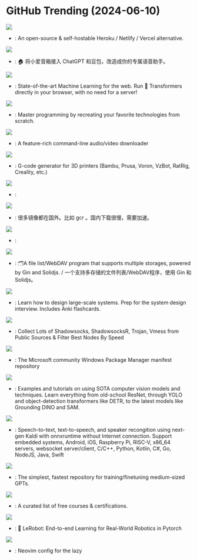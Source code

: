# GitHub Trending (2024-06-10)

![](https://img.shields.io/badge/PHP-New%202-green?style=flat-square&logo=appveyor)
- [](https://github.comundefined): An open-source & self-hostable Heroku / Netlify / Vercel alternative.

![](https://img.shields.io/badge/TypeScript-New%20268-green?style=flat-square&logo=appveyor)
- [](https://github.comundefined): 🏠 将小爱音箱接入 ChatGPT 和豆包，改造成你的专属语音助手。

![](https://img.shields.io/badge/JavaScript-New%20177-green?style=flat-square&logo=appveyor)
- [](https://github.comundefined): State-of-the-art Machine Learning for the web. Run 🤗 Transformers directly in your browser, with no need for a server!

![](https://img.shields.io/badge/none-New%20396-green?style=flat-square&logo=appveyor)
- [](https://github.comundefined): Master programming by recreating your favorite technologies from scratch.

![](https://img.shields.io/badge/Python-New%2091-green?style=flat-square&logo=appveyor)
- [](https://github.comundefined): A feature-rich command-line audio/video downloader

![](https://img.shields.io/badge/C%2B%2B-New%2025-green?style=flat-square&logo=appveyor)
- [](https://github.comundefined): G-code generator for 3D printers (Bambu, Prusa, Voron, VzBot, RatRig, Creality, etc.)

![](https://img.shields.io/badge/Python-New%20392-green?style=flat-square&logo=appveyor)
- [](https://github.comundefined): 

![](https://img.shields.io/badge/Shell-New%2080-green?style=flat-square&logo=appveyor)
- [](https://github.comundefined): 很多镜像都在国外。比如 gcr 。国内下载很慢，需要加速。

![](https://img.shields.io/badge/Python-New%2017-green?style=flat-square&logo=appveyor)
- [](https://github.comundefined): 

![](https://img.shields.io/badge/Go-New%2079-green?style=flat-square&logo=appveyor)
- [](https://github.comundefined): 🗂️A file list/WebDAV program that supports multiple storages, powered by Gin and Solidjs. / 一个支持多存储的文件列表/WebDAV程序，使用 Gin 和 Solidjs。

![](https://img.shields.io/badge/Python-New%20160-green?style=flat-square&logo=appveyor)
- [](https://github.comundefined): Learn how to design large-scale systems. Prep for the system design interview. Includes Anki flashcards.

![](https://img.shields.io/badge/Python-New%2030-green?style=flat-square&logo=appveyor)
- [](https://github.comundefined): Collect Lots of Shadowsocks, ShadowsocksR, Trojan, Vmess from Public Sources & Filter Best Nodes By Speed

![](https://img.shields.io/badge/PowerShell-New%2021-green?style=flat-square&logo=appveyor)
- [](https://github.comundefined): The Microsoft community Windows Package Manager manifest repository

![](https://img.shields.io/badge/Jupyter%20Notebook-New%2057-green?style=flat-square&logo=appveyor)
- [](https://github.comundefined): Examples and tutorials on using SOTA computer vision models and techniques. Learn everything from old-school ResNet, through YOLO and object-detection transformers like DETR, to the latest models like Grounding DINO and SAM.

![](https://img.shields.io/badge/C%2B%2B-New%2051-green?style=flat-square&logo=appveyor)
- [](https://github.comundefined): Speech-to-text, text-to-speech, and speaker recongition using next-gen Kaldi with onnxruntime without Internet connection. Support embedded systems, Android, iOS, Raspberry Pi, RISC-V, x86_64 servers, websocket server/client, C/C++, Python, Kotlin, C#, Go, NodeJS, Java, Swift

![](https://img.shields.io/badge/Python-New%2052-green?style=flat-square&logo=appveyor)
- [](https://github.comundefined): The simplest, fastest repository for training/finetuning medium-sized GPTs.

![](https://img.shields.io/badge/none-New%2071-green?style=flat-square&logo=appveyor)
- [](https://github.comundefined): A curated list of free courses & certifications.

![](https://img.shields.io/badge/Python-New%2066-green?style=flat-square&logo=appveyor)
- [](https://github.comundefined): 🤗 LeRobot: End-to-end Learning for Real-World Robotics in Pytorch

![](https://img.shields.io/badge/Lua-New%20135-green?style=flat-square&logo=appveyor)
- [](https://github.comundefined): Neovim config for the lazy

